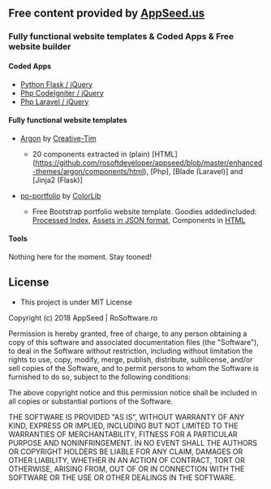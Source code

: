 ## Free content provided by [AppSeed.us](https://www.appseed.us/?ref=github) 
### Fully functional website templates & Coded Apps & Free website builder 

#### Coded Apps   
*  [Python Flask / jQuery](https://github.com/rosoftdeveloper/appseed/tree/master/coded-apps/py-flask-jq)
*  [Php CodeIgniter / jQuery](https://github.com/rosoftdeveloper/appseed/tree/master/coded-apps/php-ci-jq)
*  [Php Laravel / jQuery](https://github.com/rosoftdeveloper/appseed/tree/master/coded-apps/php-laravel-jq)


#### Fully functional website templates   

* [Argon](https://github.com/creativetimofficial/argon-design-system) by [Creative-Tim](https://demos.creative-tim.com/argon-design-system/)
  * 20 components extracted in (plain) [HTML] (https://github.com/rosoftdeveloper/appseed/blob/master/enhanced-themes/argon/components/html), [Php], [Blade (Laravel)] and [Jinja2 (Flask)]  

* [po-portfolio](https://colorlib.com/wp/template/po-portfolio/) by [ColorLib](https://colorlib.com/)
  * Free Bootstrap portfolio website template. Goodies addedincluded: [Processed Index](https://github.com/rosoftdeveloper/appseed/blob/master/enhanced-themes/po-portfolio/index_p.html), [Assets in JSON format](https://github.com/rosoftdeveloper/appseed/blob/master/enhanced-themes/po-portfolio/index_data.json), Components in [HTML](https://github.com/rosoftdeveloper/appseed/tree/master/enhanced-themes/po-portfolio/components)   

#### Tools
Nothing here for the moment. Stay tooned!


## License 
* This project is under MIT License


Copyright (c) 2018 AppSeed | RoSoftware.ro

Permission is hereby granted, free of charge, to any person obtaining a copy
of this software and associated documentation files (the "Software"), to deal
in the Software without restriction, including without limitation the rights
to use, copy, modify, merge, publish, distribute, sublicense, and/or sell
copies of the Software, and to permit persons to whom the Software is
furnished to do so, subject to the following conditions:

The above copyright notice and this permission notice shall be included in all
copies or substantial portions of the Software.

THE SOFTWARE IS PROVIDED "AS IS", WITHOUT WARRANTY OF ANY KIND, EXPRESS OR
IMPLIED, INCLUDING BUT NOT LIMITED TO THE WARRANTIES OF MERCHANTABILITY,
FITNESS FOR A PARTICULAR PURPOSE AND NONINFRINGEMENT. IN NO EVENT SHALL THE
AUTHORS OR COPYRIGHT HOLDERS BE LIABLE FOR ANY CLAIM, DAMAGES OR OTHER
LIABILITY, WHETHER IN AN ACTION OF CONTRACT, TORT OR OTHERWISE, ARISING FROM,
OUT OF OR IN CONNECTION WITH THE SOFTWARE OR THE USE OR OTHER DEALINGS IN THE
SOFTWARE.


